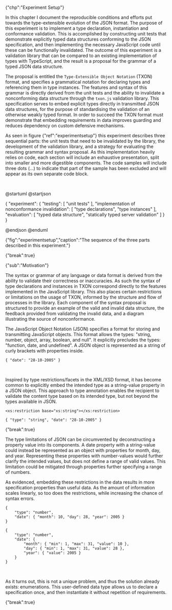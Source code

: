 {"chp":"Experiment Setup"}

In this chapter I document the reproducible conditions and efforts put towards the type-extensible evolution of the JSON format. The purpose of this experiment is to implement a type declaration, instantiation and conformance validation. This is accomplished by constructing unit tests that demonstrate explicitly typed data structures conforming to the JSON specification, and then implementing the necessary JavaScript code until these can be functionally invalidated. The outcome of this experiment is a validation library that can be compared to an existing implementation of types with TypeScript, and the result is a proposal for the grammar of a typed JSON data structure.

The proposal is entitled the `Type-Extensible Object Notation` (TXON) format, and specifies a grammatical notation for declaring types and referencing them in type instances. The features and syntax of this grammar is directly derived from the unit tests and the ability to invalidate a nonconforming data structure through the `txon.js` validation library. This specification serves to embed explicit types directly in transmitted JSON data structures, for the purpose of standardising the validation of an otherwise weakly typed format. In order to succeed the TXON format must demonstrate that embedding requirements in data improves guarding and reduces dependency on custom defensive mechanisms.

As seen in figure {"ref":"experimentsetup"} this experiment describes three sequential parts: the unit tests that need to be invalidated by the library, the development of the validation library, and a strategy for evaluating the resulting grammar and syntax proposal. As this implementation heavily relies on code, each section will include an exhaustive presentation, split into smaller and more digestible components. The code samples will include three dots (...) to indicate that part of the sample has been excluded and will appear as its own separate code block.

<br>

@startuml
@startjson

<style>
jsonDiagram {
    BackGroundColor transparent
    node {
        BackGroundColor white
        highlight {
            BackGroundColor #ffdc7d
        }
    }
}
</style>

{
    "experiment": {
        "testing": [
            "unit tests"
        ],
        "implementation of nonconformance invalidation": [
            "type declarations",
            "type instances"
        ],
        "evaluation": [
            "typed data structure",
            "statically typed server validation"
        ]
    }
}

@endjson
@enduml

{"fig":"experimentsetup","caption":"The sequence of the three parts described in this experiment."}

{"break":true}

{"sub":"Motivation"}

The syntax or grammar of any language or data format is derived from the ability to validate their correctness or inaccuracies. As such the syntax of type declarations and instances in TXON correspond directly to the features implemented in the JavaScript library. This also places certain restrictions or limitations on the usage of TXON, informed by the structure and flow of processes in the library. Each component of the syntax proposal is structured to provide an example of the valid and invalid data structure, the feedback provided from validating the invalid data, and a diagram illustrating the source of nonconformance.

The JavaScript Object Notation (JSON) specifies a format for storing and transmitting JavaScript objects. This format allows the types: "string, number, object, array, boolean, and null". It explicitly precludes the types: "function, date, and undefined". A JSON object is represented as a string of curly brackets with properties inside.

```
{ "date": "28-10-2005" }
```

<br>

Inspired by type restrictions/facets in the XML/XSD format, it has become common to explicitly embed the intended type as a string-value property in a JSON object. This approach to type annotation enables the recipient to validate the content type based on its intended type, but not beyond the types available in JSON.

```
<xs:restriction base="xs:string"></xs:restriction>
```
```
{ "type": "string", "date": "28-10-2005" }
```

{"break":true}

The type limitations of JSON can be circumvented by deconstructing a property value into its components. A date property with a string-value could instead be represented as an object with properties for month, day, and year. Representing these properties with number-values would further clarify the intended values, but does not define a range of valid values. This limitation could be mitigated through properties further specifying a range of numbers.

As evidenced, embedding these restrictions in the data results in more specification properties than useful data. As the amount of information scales linearly, so too does the restrictions, while increasing the chance of syntax errors.

```
{
    "type": "number",
    "date": { "month": 10, "day": 28, "year": 2005 }
}
```
```
{
    "type": "number",
    "date": {
        "month": { "min": 1, "max": 31, "value": 10 },
        "day": { "min": 1, "max": 31, "value": 28 },
        "year": { "value": 2005 }
    }
}
```

<br>

As it turns out, this is not a unique problem, and thus the solution already exists: enumerations. This user-defined data type allows us to declare a specification once, and then instantiate it without repetition of requirements.

{"break":true}